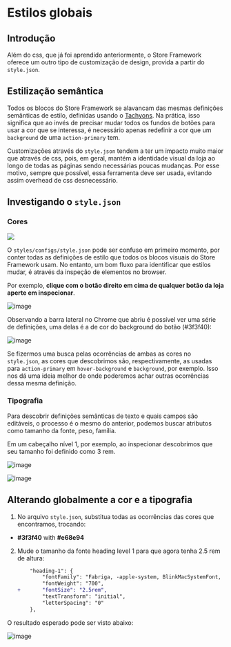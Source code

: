 # Estilos globais

## Introdução

Além do css, que já foi aprendido anteriormente, o Store Framework oferece um outro tipo de customização de design, provida a partir do `style.json`.

## Estilização semântica

Todos os blocos do Store Framework se alavancam das mesmas definições semânticas de estilo, definidas usando o [Tachyons](https://tachyons.io/). Na prática, isso significa que ao invés de precisar mudar todos os fundos de botões para usar a cor que se interessa, é necessário apenas redefinir a cor que um `background` de uma `action-primary` tem.

Customizações através do `style.json` tendem a ter um impacto muito maior que através de css, pois, em geral, mantém a identidade visual da loja ao longo de todas as páginas sendo necessárias poucas mudanças. Por esse motivo, sempre que possível, essa ferramenta deve ser usada, evitando assim overhead de css desnecessário.

## Investigando o `style.json`

### Cores

![](https://user-images.githubusercontent.com/18701182/69848546-24fa6380-1259-11ea-9978-9020222ed77e.png)

O `styles/configs/style.json` pode ser confuso em primeiro momento, por conter todas as definições de estilo que todos os blocos visuais do Store Framework usam. No entanto, um bom fluxo para identificar que estilos mudar, é através da inspeção de elementos no browser.

Por exemplo, **clique com o botão direito em cima de qualquer botão da loja aperte em inspecionar**.

![image](https://user-images.githubusercontent.com/19495917/90169302-cb997c80-dd74-11ea-983e-6af755b1aa5d.png)

Observando a barra lateral no Chrome que abriu é possível ver uma série de definições, uma delas é a de cor do background do botão (#3f3f40):

![image](https://user-images.githubusercontent.com/19495917/90169845-875aac00-dd75-11ea-968b-db03f14435e7.png)

Se fizermos uma busca pelas ocorrências de ambas as cores no `style.json`, as cores que descobrimos são, respectivamente, as usadas para `action-primary` em `hover-background` e `background`, por exemplo. Isso nos dá uma ideia melhor de onde poderemos achar outras ocorrências dessa mesma definição.

### Tipografia

Para descobrir definições semânticas de texto e quais campos são editáveis, o processo é o mesmo do anterior, podemos buscar atributos como tamanho da fonte, peso, família.

Em um cabeçalho nível 1, por exemplo, ao inspecionar descobrimos que seu tamanho foi definido como 3 rem.

![image](https://user-images.githubusercontent.com/19495917/90170621-b0c80780-dd76-11ea-9d41-c96639944e58.png)

![image](https://user-images.githubusercontent.com/19495917/90170541-9b52dd80-dd76-11ea-8390-f243e267e145.png)

## Alterando globalmente a cor e a tipografia 

1. No arquivo `style.json`, substitua todas as ocorrências das cores que encontramos, trocando:
- **#3f3f40** with **#e68e94**

2. Mude o tamanho da fonte heading level 1 para que agora tenha 2.5 rem de altura:

    ```diff
        "heading-1": {
            "fontFamily": "Fabriga, -apple-system, BlinkMacSystemFont, avenir next, avenir, helvetica neue, helvetica, ubuntu, roboto, noto, segoe ui, arial, sans-serif",
            "fontWeight": "700",
    +       "fontSize": "2.5rem",
            "textTransform": "initial",
            "letterSpacing": "0"
        },
    ```

O resultado esperado pode ser visto abaixo:

![image](https://user-images.githubusercontent.com/19495917/90172958-17025980-dd7a-11ea-80d1-31b6e3f3ac1f.png)